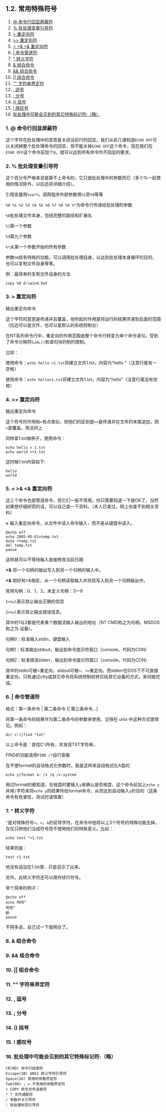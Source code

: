 ## 1.2. 常用特殊符号

1. [@ 命令行回显屏蔽符](#1--命令行回显屏蔽符)
2. [% 批处理变量引导符](#2--批处理变量引导符)
3. [\> 重定向符](#3--重定向符)
4. [\>\> 重定向符](#4--重定向符)
5. [< \>& <& 重定向符](#5----重定向符)
6. [| 命令管道符](#6--命令管道符)
7. [^ 转义字符](#7--转义字符)
8. [& 组合命令](#8--组合命令)
9. [&& 组合命令](#9--组合命令)
10. [|| 组合命令](#10--组合命令)
11. ["" 字符串界定符](#11--字符串界定符)
12. [, 逗号](#12--逗号)
13. [; 分号](#13--分号)
14. [() 括号](#14--括号)
15. [! 感叹号](#15--感叹号)
16. [批处理中可能会见到的其它特殊标记符:（略）](#16-批处理中可能会见到的其它特殊标记符（略）)

### 1. @ 命令行回显屏蔽符

这个字符在批处理中的意思是关闭当前行的回显。我们从前几课知道`ECHO OFF`可以关闭掉整个批处理命令的回显，但不能关掉`ECHO OFF`这个命令，现在我们在`ECHO OFF`这个命令前加个`@`，就可以达到所有命令均不回显的要求。

### 2. % 批处理变量引导符

这个百分号严格来说是算不上命令的，它只是批处理中的参数而已（多个%一起使用的情况除外，以后还将详细介绍）。

引用变量用`%var%`，调用程序外部参数用`%1`至`%9`等等

`%0 %1 %2 %3 %4 %5 %6 %7 %8 %9 %*`为命令行传递给批处理的参数

`%0`批处理文件本身，包括完整的路径和扩展名

`%1`第一个参数

`%9`第九个参数

`%*`从第一个参数开始的所有参数

参数`%0`具有特殊的功能，可以调用批处理自身，以达到批处理本身循环的目的，也可以复制文件自身等等。

例：最简单的复制文件自身的方法

```
copy %0 d:\wind.bat
```

### 3. > 重定向符

输出重定向命令

这个字符的意思是传递并且覆盖，他所起的作用是将运行的结果传递到后面的范围（后边可以是文件，也可以是默认的系统控制台）

在NT系列命令行中，重定向的作用范围由整个命令行转变为单个命令语句，受到了命令分隔符`&`,`&&`,`||`和语句块的制约限制。

比如：

使用命令：`echo hello >1.txt`将建立文件1.txt，内容为“hello ”（注意行尾有一空格）

使用命令：`echo hello>1.txt`将建立文件1.txt，内容为“hello”（注意行尾没有空格）

### 4. >> 重定向符

输出重定向命令

这个符号的作用和`>`有点类似，但他们的区别是`>>`是传递并在文件的末尾追加，而`>`是覆盖。用法同上

同样拿1.txt做例子，使用命令：

```
echo hello > 1.txt
echo world >>1.txt
```

这时候1.txt内容如下:

```
hello
world
```

### 5. < >& <& 重定向符

这三个命令也是管道命令，但它们一般不常用，你只需要知道一下就OK了，当然如果想仔细研究的话，可以自己查一下资料。（本人已查过，网上也查不到相关资料）

**<** 输入重定向命令，从文件中读入命令输入，而不是从键盘中读入。

```
@echo off
echo 2005-05-01>temp.txt
date <temp.txt
del temp.txt
pause
```

这样就可以不等待输入直接修改当前日期

**>&** 将一个句柄的输出写入到另一个句柄的输入中。

**<&** 刚好和>&相反，从一个句柄读取输入并将其写入到另一个句柄输出中。

常用句柄：0、1、2，未定义句柄：3—9

`1>nul`表示禁止输出正确的信息

`2>nul`表示禁止输出错误信息。

其中的1与2都是代表某个数据流输入输出的地址（NT CMD称之为句柄，MSDOS称之为
设备）。

句柄0：标准输入stdin，键盘输入

句柄1：标准输出stdout，输出到命令提示符窗口（console，代码为CON）

句柄2：标准错误stderr，输出到命令提示符窗口（console，代码为CON）

其中的stdin可被<重定向，stdout可被`>`、`>>`重定向，而stderr在DOS下不可直接重定向，只有通过ctty或其它命令将系统控制权转交给其它设备的方式，来间接完成。

### 6. | 命令管道符

格式：第一条命令 | 第二条命令 [| 第三条命令...]

将第一条命令的结果作为第二条命令的参数来使用，记得在 unix 中这种方式很常见。例如：

```
dir c:\|find "txt"
```

以上命令是：查找C:\所有，并发现TXT字符串。

FIND的功能请用`FIND /?`自行查看

在不使format的自动格式化参数时，我是这样来自动格式化A盘的

```
echo y|format a: /s /q /v:system
```

用过format的都知道，在格盘时要输入`y`来确认是否格盘，这个命令前加上`echo y`并用`|`字符来将`echo y`的结果传给format命令，从而达到自动输入`y`的目的（这条命令有危害性，测试时请慎重）

### 7. ^ 转义字符

`^`是对特殊符号`<`，`>`，`&`的前导字符，在命令中他将以上3个符号的特殊功能去掉，仅仅只把他们当成符号而不使用他们的特殊意义。比如：

```
echo test ^>1.txt
```

结果则是：

```
test >1.txt
```

他没有追加在1.txt里，只是显示了出来。

另外，此转义字符还可以用作续行符号。

举个简单的例子：

```
@echo off
echo 呵呵^
哈哈^
额
pause
```

不用多说，自己试一下就明白了。












### 8. & 组合命令
### 9. && 组合命令
### 10. || 组合命令
### 11. "" 字符串界定符
### 12. , 逗号
### 13. ; 分号
### 14. () 括号
### 15. ! 感叹号
### 16. 批处理中可能会见到的其它特殊标记符:（略）

```
CR(0D) 命令行结束符
Escape(1B) ANSI 转义字符引导符
Space(20) 常用的参数界定符
Tab(09) ; = 不常用的参数界定符
+ COPY 命令文件连接符
* ? 文件通配符
/ 参数开关引导符
: 批处理标签引导符
```